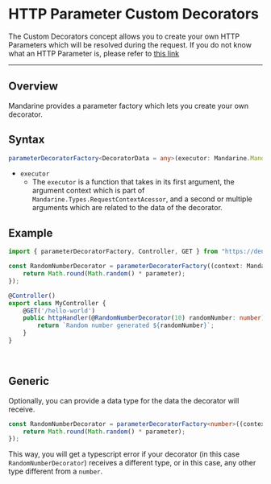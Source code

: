# HTTP Parameter Custom Decorators
The Custom Decorators concept allows you to create your own HTTP Parameters which will be resolved during the request. If you do not know what an HTTP Parameter is, please refer to [this link](/docs/mandarine/http-handlers)

--------------

## Overview
Mandarine provides a parameter factory which lets you create your own decorator.

## Syntax
```typescript
parameterDecoratorFactory<DecoratorData = any>(executor: Mandarine.MandarineMVC.CustomDecoratorExecutor) => (...data) => (target: any, methodName: string, index: number);
```

- `executor`
    - The `executor` is a function that takes in its first argument, the argument context which is part of `Mandarine.Types.RequestContextAcessor`, and a second or multiple arguments which are related to the data of the decorator.

## Example
```typescript
import { parameterDecoratorFactory, Controller, GET } from "https://deno.land/x/mandarinets@v2.1.2/mod.ts";

const RandomNumberDecorator = parameterDecoratorFactory((context: Mandarine.Types.RequestContextAcessor, ...parameter: Array<any>) => {
    return Math.round(Math.random() * parameter);
});

@Controller()
export class MyController {
    @GET('/hello-world')
    public httpHandler(@RandomNumberDecorator(10) randomNumber: number) {
        return `Random number generated ${randomNumber}`;
    }
}
```

&nbsp;

## Generic
Optionally, you can provide a data type for the data the decorator will receive.
```typescript
const RandomNumberDecorator = parameterDecoratorFactory<number>((context: Mandarine.Types.RequestContextAcessor, ...parameter: Array<any>) => {
    return Math.round(Math.random() * parameter);
});
```
This way, you will get a typescript error if your decorator (in this case `RandomNumberDecorator`) receives a different type, or in this case, any other type different from a `number`.